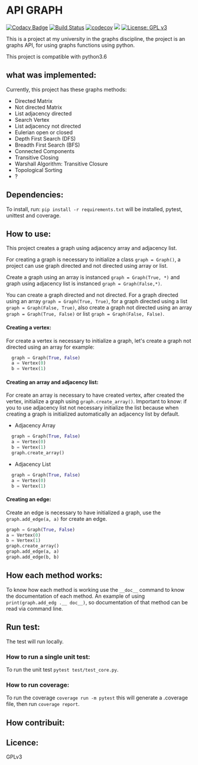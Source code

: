 # API GRAPH
[![Codacy Badge](https://api.codacy.com/project/badge/Grade/e29fdd951b1845f39e98daffe6cbf32a)](https://www.codacy.com/app/wagnerfns/API-Graph?utm_source=github.com&amp;utm_medium=referral&amp;utm_content=wagnerfns/API-Graph&amp;utm_campaign=Badge_Grade)
[![Build Status](https://travis-ci.org/wagnernegrao/API-Graph.svg?branch=master)](https://travis-ci.org/wagnernegrao/API-Graph)
[![codecov](https://codecov.io/gh/wagnernegrao/API-Graph/branch/master/graph/badge.svg)](https://codecov.io/gh/wagnernegrao/API-Graph)
[![](https://img.shields.io/badge/python-3.6+-blue.svg)](https://www.python.org/download/releases/3.5.0/)
[![License: GPL v3](https://img.shields.io/badge/License-GPLv3-blue.svg)](https://www.gnu.org/licenses/gpl-3.0)

This is a project at my university in the graphs discipline, the project is an graphs API, for using graphs functions using python.

This project is compatible with python3.6

## what was implemented:
Currently, this project has these graphs methods:

- Directed Matrix
- Not directed Matrix
- List adjacency directed
- Search Vertex
- List adjacency not directed
- Eulerian open or closed
- Depth First Search (DFS)
- Breadth First Search (BFS)
- Connected Components
- Transitive Closing
- Warshall Algorithm: Transitive Closure
- Topological Sorting
- ?

## Dependencies:
To install, run: ```pip install -r requirements.txt``` will be installed, pytest, unittest and coverage.

## How to use:
This project creates a graph using adjacency array and adjacency list.

For creating a graph is necessary to initialize a class ```graph = Graph()```, a project can use graph directed and not directed using array or list.

Create a graph using an array is instanced ```graph = Graph(True, *)``` and graph using adjacency list is instanced ```graph = Graph(False,*)```.

You can create a graph directed and not directed. For a graph directed using an array ```graph = Graph(True, True)```, for a graph directed using a list ```graph = Graph(False, True)```, also create a graph not directed using an array ```graph = Graph(True, False)``` or list ```graph = Graph(False, False)```.

#### Creating a vertex:
For create a vertex is necessary to initialize a graph, let's create a graph not directed using an array for example:

```py
  graph = Graph(True, False)
  a = Vertex(0)
  b = Vertex(1)
```

#### Creating an array and adjacency list:
For create an array is necessary to have created vertex, after created the vertex, initialize a graph using ```graph.create_array()```.
Important to know: if you to use adjacency list not necessary initialize the list because when creating a graph is initialized automatically an adjacency list by default.

* Adjacency Array
```py
  graph = Graph(True, False)
  a = Vertex(0)
  b = Vertex(1)
  graph.create_array()
```

* Adjacency List
```py
  graph = Graph(True, False)
  a = Vertex(0)
  b = Vertex(1)
```

#### Creating an edge:
Create an edge is necessary to have initialized a graph, use the ```graph.add_edge(a, a)``` for create an edge.

```py
graph = Graph(True, False)
a = Vertex(0)
b = Vertex(1)
graph.create_array()
graph.add_edge(a, a)
graph.add_edge(b, b)
```

## How each method works:
To know how each method is working use the ```__doc__``` command to know the documentation of each method. An example of using ```print(graph.add_edg .__ doc__)```, so documentation of that method can be read via command line.

## Run test:
The test will run locally.

### How to run a single unit test:
To run the unit test ```pytest test/test_core.py```.

### How to run coverage:
To run the coverage ```coverage run -m pytest``` this will generate a .coverage file, then run ```coverage report```.

## How contribuit:

## Licence:
GPLv3
